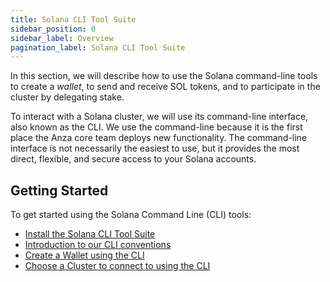 ```yaml
---
title: Solana CLI Tool Suite
sidebar_position: 0
sidebar_label: Overview
pagination_label: Solana CLI Tool Suite
---
```


In this section, we will describe how to use the Solana command-line tools to
create a _wallet_, to send and receive SOL tokens, and to participate in the
cluster by delegating stake.

To interact with a Solana cluster, we will use its command-line interface, also
known as the CLI. We use the command-line because it is the first place the
Anza core team deploys new functionality. The command-line interface is not
necessarily the easiest to use, but it provides the most direct, flexible, and
secure access to your Solana accounts.

## Getting Started

To get started using the Solana Command Line (CLI) tools:

- [Install the Solana CLI Tool Suite](./install.md)
- [Introduction to our CLI conventions](./intro.md)
- [Create a Wallet using the CLI](./wallets/index.md)
- [Choose a Cluster to connect to using the CLI](./examples/choose-a-cluster.md)
